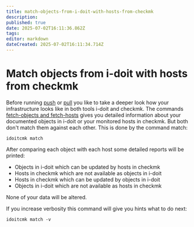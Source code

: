 ```yaml
---
title: match-objects-from-i-doit-with-hosts-from-checkmk
description: 
published: true
date: 2025-07-02T16:11:36.862Z
tags: 
editor: markdown
dateCreated: 2025-07-02T16:11:34.714Z
---
```


# Match objects from i-doit with hosts from checkmk

Before running [push](./generate-wato-configuration-base-on-cmdb-data.md) or [pull](./import-inventory-data-into-cmdb.md) you like to take a deeper look how your infrastructure looks like in both tools i-doit and checkmk. The commands [fetch-objects and fetch-hosts](./read-information-from-i-doit-and-checkmk.md) gives you detailed information about your documented objects in i-doit or your monitored hosts in checkmk. But both don't match them against each other. This is done by the command match:

```shell
idoitcmk match
```

After comparing each object with each host some detailed reports will be printed:

*   Objects in i-doit which can be updated by hosts in checkmk
*   Hosts in checkmk which are not available as objects in i-doit
*   Hosts in checkmk which can be updated by objects in i-doit
*   Objects in i-doit which are not available as hosts in checkmk

None of your data will be altered.

If you increase verbosity this command will give you hints what to do next:

```shell
idoitcmk match -v
```
